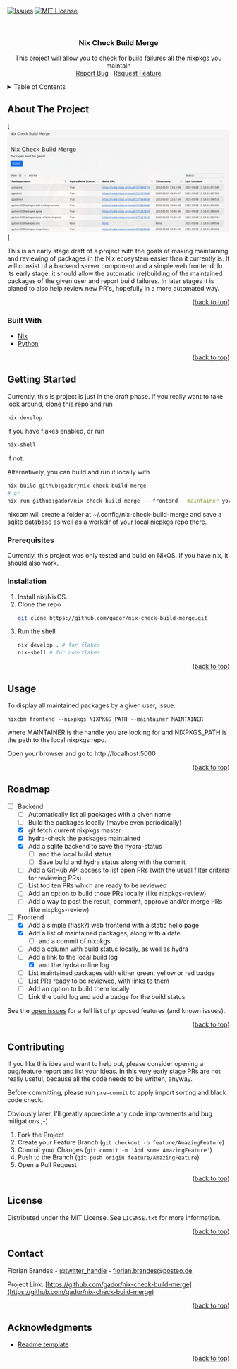 <div id="top"></div>

<!-- PROJECT SHIELDS -->
<!--
*** I'm using markdown "reference style" links for readability.
*** Reference links are enclosed in brackets [ ] instead of parentheses ( ).
*** See the bottom of this document for the declaration of the reference variables
*** for contributors-url, forks-url, etc. This is an optional, concise syntax you may use.
*** https://www.markdownguide.org/basic-syntax/#reference-style-links
-->
[![Issues][issues-shield]][issues-url]
[![MIT License][license-shield]][license-url]


<br />
<div align="center">

<h3 align="center">Nix Check Build Merge</h3>

  <p align="center">
    This project will allow you to check for build failures all the nixpkgs you maintain 
    <br />
    <a href="https://github.com/gador/nix-check-build-merge/issues">Report Bug</a>
    ·
    <a href="https://github.com/gador/nix-check-build-merge/issues">Request Feature</a>
  </p>
</div>



<!-- TABLE OF CONTENTS -->
<details>
  <summary>Table of Contents</summary>
  <ol>
    <li>
      <a href="#about-the-project">About The Project</a>
      <ul>
        <li><a href="#built-with">Built With</a></li>
      </ul>
    </li>
    <li>
      <a href="#getting-started">Getting Started</a>
      <ul>
        <li><a href="#prerequisites">Prerequisites</a></li>
        <li><a href="#installation">Installation</a></li>
      </ul>
    </li>
    <li><a href="#usage">Usage</a></li>
    <li><a href="#roadmap">Roadmap</a></li>
    <li><a href="#contributing">Contributing</a></li>
    <li><a href="#license">License</a></li>
    <li><a href="#contact">Contact</a></li>
    <li><a href="#acknowledgments">Acknowledgments</a></li>
  </ol>
</details>



<!-- ABOUT THE PROJECT -->
## About The Project

[![Nix CBM Screen Shot][product-screenshot]]

This is an early stage draft of a project with the goals of making maintaining and reviewing of packages in the Nix ecosystem easier than it currently is. It will consist of a backend server component and a simple web frontend. In its early stage, it should allow the automatic (re)building of the maintained packages of the given user and report build failures. 
In later stages it is planed to also help review new PR's, hopefully in a more automated way.

<p align="right">(<a href="#top">back to top</a>)</p>



### Built With

* [Nix](https://www.nixos.org/)
* [Python](https://www.python.org)

<p align="right">(<a href="#top">back to top</a>)</p>



<!-- GETTING STARTED -->
## Getting Started

Currently, this is project is just in the draft phase. If you really want to take look around, clone this repo and run 
```sh
nix develop .
```
if you have flakes enabled, or run
```sh
nix-shell
```
if not.

Alternatively, you can build and run it locally with
```sh
nix build github:gador/nix-check-build-merge
# or
nix run github:gador/nix-check-build-merge -- frontend --maintainer youtgithubhandle --nixpkgs /path/to/your/local/nixpkgs
```

nixcbm will create a folder at ~/.config/nix-check-build-merge and save a sqlite database as well as a workdir of your local nicpkgs repo there.

### Prerequisites

Currently, this project was only tested and build on NixOS. If you have nix, it should also work.

### Installation

1. Install nix/NixOS.
2. Clone the repo
   ```sh
   git clone https://github.com/gador/nix-check-build-merge.git
   ```
3. Run the shell
   ```sh
   nix develop . # for flakes
   nix-shell # for non-flakes
   ```
<p align="right">(<a href="#top">back to top</a>)</p>



<!-- USAGE EXAMPLES -->
## Usage

To display all maintained packages by a given user, issue:
```shell
nixcbm frontend --nixpkgs NIXPKGS_PATH --maintainer MAINTAINER
```
where MAINTAINER is the handle you are looking for and NIXPKGS_PATH is the path to the local nixpkgs repo.

Open your browser and go to http://localhost:5000

<p align="right">(<a href="#top">back to top</a>)</p>



<!-- ROADMAP -->
## Roadmap

- [ ] Backend
  - [ ] Automatically list all packages with a given name
  - [ ] Build the packages locally (maybe even periodically) 
  - [x] git fetch current nixpkgs master
  - [x] hydra-check the packages maintained
  - [x] Add a sqlite backend to save the hydra-status 
    - [ ] and the local build status
    - [ ] Save build and hydra status along with the commit
  - [ ] Add a GitHub API access to list open PRs (with the usual filter criteria for reviewing PRs)
  - [ ] List top ten PRs which are ready to be reviewed
  - [ ] Add an option to build those PRs locally (like nixpkgs-review)
  - [ ] Add a way to post the result, comment, approve and/or merge PRs (like nixpkgs-review)
- [ ] Frontend 
    - [x] Add a simple (flask?) web frontend with a static hello page
    - [x] Add a list of maintained packages, along with a date
      - [ ] and a commit of nixpkgs
    - [ ] Add a column with build status locally, as well as hydra
    - [ ] Add a link to the local build log
      - [x] and the hydra online log
    - [ ] List maintained packages with either green, yellow or red badge
    - [ ] List PRs ready to be reviewed, with links to them
    - [ ] Add an option to build them locally
    - [ ] Link the build log and add a badge for the build status

See the [open issues](https://github.com/gador/nix-check-build-merge/issues) for a full list of proposed features (and known issues).

<p align="right">(<a href="#top">back to top</a>)</p>


<!-- CONTRIBUTING -->
## Contributing

If you like this idea and want to help out, please consider opening a bug/feature report and list your ideas.
In this very early stage PRs are not really useful, because all the code needs to be written, anyway.

Before committing, please run `pre-commit` to apply import sorting and black code check.

Obviously later, I'll greatly appreciate any code improvements and bug mitigations ;-)

1. Fork the Project
2. Create your Feature Branch (`git checkout -b feature/AmazingFeature`)
3. Commit your Changes (`git commit -m 'Add some AmazingFeature'`)
4. Push to the Branch (`git push origin feature/AmazingFeature`)
5. Open a Pull Request

<p align="right">(<a href="#top">back to top</a>)</p>

<!-- LICENSE -->
## License

Distributed under the MIT License. See `LICENSE.txt` for more information.

<p align="right">(<a href="#top">back to top</a>)</p>

<!-- CONTACT -->
## Contact

Florian Brandes - [@twitter_handle](https://twitter.com/twitter_handle) - florian.brandes@posteo.de 

Project Link: [https://github.com/gador/nix-check-build-merge](https://github.com/gador/nix-check-build-merge)

<p align="right">(<a href="#top">back to top</a>)</p>

<!-- ACKNOWLEDGMENTS -->
## Acknowledgments

* [Readme template](https://github.com/othneildrew/Best-README-Template)

<p align="right">(<a href="#top">back to top</a>)</p>

<!-- MARKDOWN LINKS & IMAGES -->
<!-- https://www.markdownguide.org/basic-syntax/#reference-style-links -->
[issues-shield]: https://img.shields.io/github/issues/gador/nix-check-build-merge.svg?style=for-the-badge
[issues-url]: https://github.com/gador/nix-check-build-merge/issues
[license-shield]: https://img.shields.io/github/license/gador/nix-check-build-merge.svg?style=for-the-badge
[license-url]: https://github.com/gador/nix-check-build-merge/blob/master/LICENSE.txt
[product-screenshot]: images/screenshot.jpg
